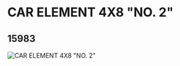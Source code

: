 # CAR ELEMENT 4X8 "NO. 2"
## 15983
![CAR ELEMENT 4X8 "NO. 2"](https://lc-www-live-s.legocdn.com/media/bricks/5/2/6056612.jpg)